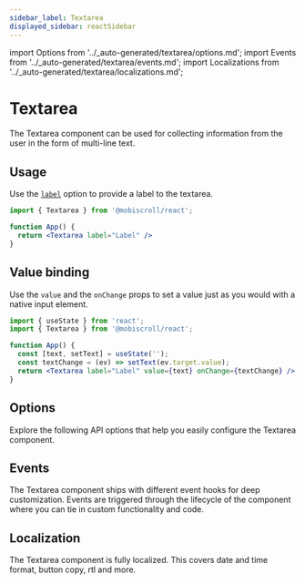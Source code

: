 ```yaml
---
sidebar_label: Textarea
displayed_sidebar: reactSidebar
---
```


import Options from '../\_auto-generated/textarea/options.md';
import Events from '../\_auto-generated/textarea/events.md';
import Localizations from '../\_auto-generated/textarea/localizations.md';

# Textarea

The Textarea component can be used for collecting information from the user in the form of multi-line text.

## Usage

Use the [`label`](#opt-label) option to provide a label to the textarea.

```jsx
import { Textarea } from '@mobiscroll/react';

function App() {
  return <Textarea label="Label" />
}
```

## Value binding

Use the `value` and the `onChange` props to set a value just as you would with a native input element.

```jsx
import { useState } from 'react';
import { Textarea } from '@mobiscroll/react';

function App() {
  const [text, setText] = useState('');
  const textChange = (ev) => setText(ev.target.value);
  return <Textarea label="Label" value={text} onChange={textChange} />
}
```

<div className="option-list">

## Options
Explore the following API options that help you easily configure the Textarea component.

<Options />

## Events
The Textarea component ships with different event hooks for deep customization. Events are triggered through the lifecycle of the component where you can tie in custom functionality and code.

<Events />

## Localization
The Textarea component is fully localized. This covers date and time format, button copy, rtl and more.

<Localizations />

</div>
